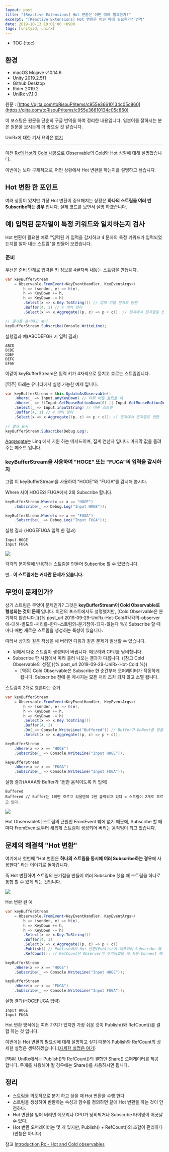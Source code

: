 ```yaml
---
layout: post
title: "[Reactive Extensions] Hot 변환은 어떤 때에 필요한가?"
excerpt: "[Reactive Extensions] Hot 변환은 어떤 때에 필요한가? 번역"
date: 2019-10-13 19:01:00 +0900
tags: [unity3d, unirx]
---
```

* TOC
{:toc}

## 환경

- macOS Mojave v10.14.6
- Unity 2019.2.5f1
- Github Desktop
- Rider 2019.2
- UniRx v7.1.0

원문 : [https://qiita.com/toRisouP/items/c955e36610134c05c860](https://qiita.com/toRisouP/items/c955e36610134c05c860)

이 포스팅은 원문을 단순히 구글 번역을 하여 정리한 내용입니다. 일본어를 잘하시는 분은 원문을 보시는게 더 좋으실 것 같습니다. 

UniRx에 대한 기사 요약은 [여기](https://qiita.com/toRisouP/items/48b9fa25df64d3c6a392)

---

이전 [Rx의 Hot과 Cold 내용](https://qiita.com/toRisouP/items/f6088963037bfda658d3)으로 Observable의 Cold와 Hot 성질에 대해 설명했습니다.

이번에는 보다 구체적으로, 어떤 상황에서 Hot 변환을 하는지를 설명하고 싶습니다.

## Hot 변환 한 포인트

여러 상황이 있지만 가장 Hot 변환이 중요해지는 상황은 **하나의 스트림을 여러 번 Subscribe하는 경우** 입니다. 실제 코드를 보면서 설명 하겠습니다.

## 예) 입력된 문자열이 특정 키워드와 일치하는지 검사

Hot 변환이 필요한 예로 "입력된 키 입력을 감지하고 4 문자의 특정 키워드가 입력되었는지를 알아 내는 스트림"을 만들어 보겠습니다.

### 준비

우선은 준비 단계로 입력된 키 정보를 4글자씩 내놓는 스트림을 만듭니다.

```cs
var keyBufferStream
    = Observable.FromEvent<KeyEventHandler, KeyEventArgs>(
        h => (sender, e) => h(e),
        h => KeyDown += h,
        h => KeyDown -= h)
        .Select(x => x.Key.ToString()) // 입력 키를 문자로 변환
        .Buffer(4, 1) // 4 개씩 정리
        .Select(x => x.Aggregate((p, c) => p + c)); // 문자에서 문자열로 변환

// 결과를 표시하고 보니
keyBufferStream.Subscribe(Console.WriteLine);
```

실행결과 예(ABCDEFGH 키 입력 결과)

    ABCD
    BCDE
    CDEF
    DEFG
    EFGH

이같이 keyBufferStream은 입력 키가 4자씩으로 뭉치고 흐르는 스트림입니다.

[역주] 아래는 유니티에서 실행 가능한 예제 입니다. 
```cs
var keyBufferStream = this.UpdateAsObservable()
    .Where(_ => Input.anyKeyDown) // 아무 버튼 눌렀을 때
    .Where(_ => !(Input.GetMouseButtonDown(0) || Input.GetMouseButtonDown(1) || Input.GetMouseButtonDown(2))) // 마우스는 무시
    .Select(_ => Input.inputString) // 버튼 스트링
    .Buffer(4, 1) // 4 개씩 정리 
    .Select(x => x.Aggregate((p, c) => p + c)); // 문자에서 문자열로 변환
    
// 결과 표시
keyBufferStream.Subscribe(Debug.Log);
```

[Aggregate](https://docs.microsoft.com/ko-kr/dotnet/framework/data/adonet/method-based-query-syntax-examples-aggregate-operators)는 Linq 에서 지원 하는 메서드이며, 집계 연산자 입니다. 마지막 값을 돌려주는 메소드 입니다.

### keyBufferStream을 사용하여 "HOGE" 또는 "FUGA"의 입력을 감시하자

그럼 이 keyBufferStream을 사용하여 "HOGE"와 "FUGA"를 감시해 봅시다.

Where 사이 HOGE와 FUGA에서 2회 Subscribe 합니다.
```cs
keyBufferStream.Where(x => x == "HOGE")
    .Subscribe(_ => Debug.Log("Input HOGE"));

keyBufferStream.Where(x => x == "FUGA")
    .Subscribe(_ => Debug.Log("Input FUGA"));
```

실행 결과 (HOGEFUGA 입력 한 결과)

    Input HOGE
    Input FUGA

![](/images/unity3d/2019-10-13-1.jpeg)

각각의 문자열에 반응하는 스트림을 만들어 Subscribe 할 수 있었습니다.

만.. **이 스트림에는 커다란 문제가 있습니다.**

## 무엇이 문제인가?

상기 스트림은 무엇이 문제인가? 그것은 **keyBufferStream이 Cold Observable로 형성되는 것이 문제** 입니다. 이전의 포스트에서도 설명했지만, [Cold Observable은 분기하지 않습니다.]({% post_url 2019-09-29-UniRx-Hot-Cold#각각의-observer에-대해-별도의-처리를-한다-스트림의-분기점이-되지-않는다 %}) Subscribe 할 때마다 매번 새로운 스트림을 생성하는 특성이 있습니다.

따라서 상기와 같은 작성을 해 버리면 다음과 같은 문제가 발생할 수 있습니다.

- 뒤에서 다중 스트림이 생성되어 버립니다. 메모리와 CPU를 낭비합니다.
- Subscribe 한 시점에서 따라 흘러 나오는 결과가 다릅니다. ([참고 Cold Observable의 성질]({% post_url 2019-09-29-UniRx-Hot-Cold %})
    - [역주] Cold Observable은 Subscribe 한 순간부터 오퍼레이터가 작동하게 됩니다. Subscribe 전에 온 메시지는 모든 처리 조차 되지 않고 소멸 됩니다.

스트림이 2개로 흐른다는 증거
```cs
var keyBufferStream
    = Observable.FromEvent<KeyEventHandler, KeyEventArgs>(
        h => (sender, e) => h(e),
        h => KeyDown += h,
        h => KeyDown -= h)
        .Select(x => x.Key.ToString())
        .Buffer(4, 1)
        .Do(_=> Console.WriteLine("Buffered")) // Buffer가 OnNext를 방출한 타이밍에 출력된다.
        .Select(x => x.Aggregate((p, c) => p + c));

keyBufferStream
    .Where(x => x == "HOGE")
    .Subscribe(_ => Console.WriteLine("Input HOGE"));

keyBufferStream
    .Where(x => x == "FUGA")
    .Subscribe(_ => Console.WriteLine("Input FUGA"));
```

실행 결과(AAAA와 Buffer가 1번만 움직이도록 키 입력)

    Buffered
    Buffered // Buffer는 1회만 흐르고 있을텐데 2번 출력되고 있다 = 스트림이 2개로 흐르고 있다.

![](/images/unity3d/2019-10-13-2.jpeg)

Hot Observable이 스트림의 근원인 FromEvent 밖에 없기 때문에, Subscribe 할 때마다 FromEvent로부터 새롭게 스트림이 생성되어 버리는 움직임이 되고 있습니다.

## 문제의 해결책 "Hot 변환"

여기에서 첫번째 "Hot 변환은 **하나의 스트림을 동시에 여러 Subscribe하는 경우**에 사용한다" 라는 이야기로 돌아갑니다.

즉 Hot 변환하여 스트림의 분기점을 만들어 여러 Subscribe 했을 때 스트림을 하나로 통합 할 수 있게 되는 것입니다.

![](/images/unity3d/2019-10-13-3.jpeg)

Hot 변환 된 예
```cs
var keyBufferStream
    = Observable.FromEvent<KeyEventHandler, KeyEventArgs>(
        h => (sender, e) => h(e),
        h => KeyDown += h,
        h => KeyDown -= h)
        .Select(x => x.Key.ToString())
        .Buffer(4, 1)
        .Select(x => x.Aggregate((p, c) => p + c))
        .Publish() // Publish에서 Hot 변환(Publish가 대표하여 Subscribe 해 준다)
        .RefCount(); // RefCount은 Observer가 추가되었을 때 자동 Connect 해 주는 오퍼레이터.

keyBufferStream
    .Where(x => x == "HOGE")
    .Subscribe(_ => Console.WriteLine("Input HOGE"));

keyBufferStream
    .Where(x => x == "FUGA")
    .Subscribe(_ => Console.WriteLine("Input FUGA"));
```
실행 결과(HOGEFUGA 입력)

    Input HOGE
    Input FUGA

Hot 변환 방식에는 여러 가지가 있지만 가장 쉬운 것이 Publish()와 RefCount()를 결합 하는 것 입니다.

이번에는 Hot 변환의 필요성에 대해 설명하고 싶기 때문에 Publish와 RefCount의 상세한 설명은 생략하겠습니다.([자세한 설명은 여기](http://introtorx.com/Content/v1.0.10621.0/14_HotAndColdObservables.html#HotAndCold))

[역주] UniRx에서는 Publish()와 RefCount()의 결합인 [Share()](https://github.com/neuecc/UniRx/blob/7.1.0/Assets/Plugins/UniRx/Scripts/Observable.Binding.cs#L71-L74) 오퍼레이터를 제공 합니다. 두개를 사용해야 될 경우에는 Share()를 사용하시면 됩니다.

## 정리

- 스트림을 의도적으로 분기 하고 싶을 때 Hot 변환을 수행 한다.
- 스트림을 생성하여 반환하는 속성과 함수를 정의하면 끝에 Hot 변환을 하는 것이 안전하다.
- Hot 변환을 잊어 버리면 메모리나 CPU가 낭비되거나 Subscribe 타이밍이 어긋날 수 있다.
- Hot 변환 오퍼레이터는 몇 개 있지만, Publish() + RefCount()의 조합이 편리하다 (만능은 아니다)

참고 [Introduction Rx - Hot and Cold observables](http://introtorx.com/Content/v1.0.10621.0/14_HotAndColdObservables.html#HotAndCold)